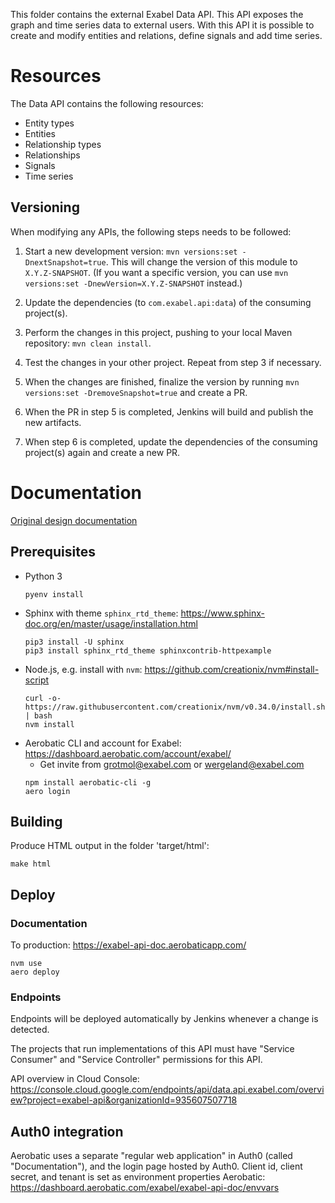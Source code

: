 This folder contains the external Exabel Data API. This API exposes the graph and time series data to external users.
With this API it is possible to create and modify entities and relations, define signals and add time series.

# Resources

The Data API contains the following resources:

* Entity types
* Entities
* Relationship types
* Relationships
* Signals
* Time series

## Versioning

When modifying any APIs, the following steps needs to be followed:

1. Start a new development version:
`mvn versions:set -DnextSnapshot=true`. This will change the version of this module to
`X.Y.Z-SNAPSHOT`. (If you want a specific version, you can use
`mvn versions:set -DnewVersion=X.Y.Z-SNAPSHOT` instead.)

2. Update the dependencies (to `com.exabel.api:data`) of the consuming project(s).

3. Perform the changes in this project, pushing to your local Maven repository: `mvn clean install`.

4. Test the changes in your other project. Repeat from step 3 if necessary.

5. When the changes are finished, finalize the version by running
`mvn versions:set -DremoveSnapshot=true` and create a PR.

6. When the PR in step 5 is completed, Jenkins will build and publish the new artifacts.

7. When step 6 is completed, update the dependencies of the consuming project(s) again and create
a new PR.

# Documentation

[Original design documentation](https://docs.google.com/document/d/1_qogmUdmApPPHqzPgY_jhs0vvpqyMZBOQs_Dm5mZdL0/edit)

## Prerequisites

* Python 3
  ```
  pyenv install
  ```
* Sphinx with theme `sphinx_rtd_theme`: https://www.sphinx-doc.org/en/master/usage/installation.html
  ```
  pip3 install -U sphinx
  pip3 install sphinx_rtd_theme sphinxcontrib-httpexample
  ```
* Node.js, e.g. install with `nvm`: https://github.com/creationix/nvm#install-script
  ```
  curl -o- https://raw.githubusercontent.com/creationix/nvm/v0.34.0/install.sh | bash
  nvm install
  ```
* Aerobatic CLI and account for Exabel: https://dashboard.aerobatic.com/account/exabel/
  * Get invite from grotmol@exabel.com or wergeland@exabel.com
  ```
  npm install aerobatic-cli -g
  aero login
  ```

## Building

Produce HTML output in the folder 'target/html':
```
make html
```


## Deploy

### Documentation

To production: https://exabel-api-doc.aerobaticapp.com/
```
nvm use
aero deploy
```

### Endpoints

Endpoints will be deployed automatically by Jenkins whenever a change is detected.

The projects that run implementations of this API must have "Service Consumer" and "Service
Controller" permissions for this API.

API overview in Cloud Console: https://console.cloud.google.com/endpoints/api/data.api.exabel.com/overview?project=exabel-api&organizationId=935607507718

## Auth0 integration

Aerobatic uses a separate "regular web application" in Auth0 (called "Documentation"),
and the login page hosted by Auth0. Client id, client secret, and tenant is set as
environment properties Aerobatic: https://dashboard.aerobatic.com/exabel/exabel-api-doc/envvars
